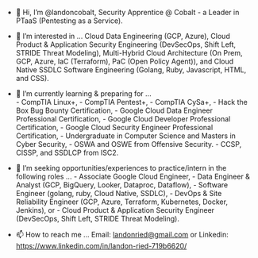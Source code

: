- 👋 Hi, I’m @landoncobalt, Security Apprentice @ Cobalt - a Leader in PTaaS (Pentesting as a Service).

- 👀 I’m interested in ... Cloud Data Engineering (GCP, Azure), Cloud Product & Application Security Engineering (DevSecOps, Shift Left, STRIDE Threat Modeling), Multi-Hybrid Cloud Architecture (On Prem, GCP, Azure, IaC (Terraform), PaC (Open Policy Agent)), and Cloud Native SSDLC Software Engineering (Golang, Ruby, Javascript, HTML, and CSS).

- 🌱 I’m currently learning & preparing for ...  
          - CompTIA Linux+,
          - CompTIA Pentest+,
          - CompTIA CySa+,
          - Hack the Box Bug Bounty Certification,
          - Google Cloud Data Engineer Professional Certification, 
          - Google Cloud Developer Professional Certification,
          - Google Cloud Security Engineer Professional Certification,
          - Undergraduate in Computer Science and Masters in Cyber Security,
          - OSWA and OSWE from Offensive Security.
          - CCSP, CISSP, and SSDLCP from ISC2.

- 💞️ I’m seeking opportunities/experiences to practice/intern in the following roles ... 
          - Associate Google Cloud Engineer,
          - Data Engineer & Analyst (GCP, BigQuery, Looker, Dataproc, Dataflow),
          - Software Engineer (golang, ruby, Cloud Native, SSDLC), 
          - DevOps & Site Reliability Engineer (GCP, Azure, Terraform, Kubernetes, Docker, Jenkins), or
          - Cloud Product & Application Security Engineer (DevSecOps, Shift Left, STRIDE Threat Modeling).
          
- 📫 How to reach me ... Email: landonried@gmail.com or Linkedin: https://www.linkedin.com/in/landon-ried-719b6620/

<!---
landoncobalt/landoncobalt is a ✨ special ✨ repository because its `README.md` (this file) appears on your GitHub profile.
You can click the Preview link to take a look at your changes.
--->
